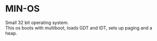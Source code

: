 # MIN-OS
Small 32 bit operating system. <br>
This os boots with multiboot, loads GDT and IDT, sets up paging and a heap.